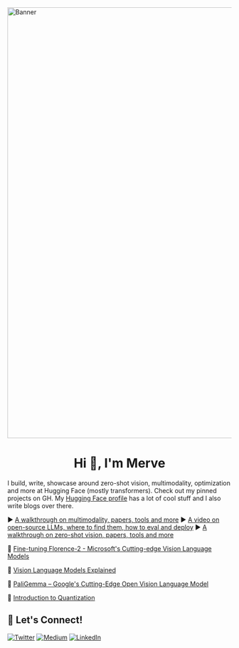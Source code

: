 <img width="966" alt="Banner" src="https://i.pinimg.com/originals/d2/e5/53/d2e553974136d4c684d55744478bbf36.jpg">


<h1 align="center">Hi 👋, I'm Merve</h1>

I build, write, showcase around zero-shot vision, multimodality, optimization and more at Hugging Face (mostly transformers). Check out my pinned projects on GH.
My [Hugging Face profile](https://huggingface.co/merve) has a lot of cool stuff and I also write blogs over there. 

▶️ [A walkthrough on multimodality, papers, tools and more](https://www.youtube.com/watch?v=IoGaGfU1CIg)
▶️ [A video on open-source LLMs, where to find them, how to eval and deploy](https://www.youtube.com/watch?v=e9gNEAlsOvU)
▶️ [A walkthrough on zero-shot vision, papers, tools and more](https://www.youtube.com/watch?v=BnM-S50P_so)

🔖 [Fine-tuning Florence-2 - Microsoft's Cutting-edge Vision Language Models](https://huggingface.co/blog/finetune-florence2)

🔖 [Vision Language Models Explained](https://huggingface.co/blog/vlms)

🔖 [PaliGemma – Google's Cutting-Edge Open Vision Language Model](https://huggingface.co/blog/paligemma)

🔖 [Introduction to Quantization](https://huggingface.co/blog/merve/quantization)


## 🔗 Let's Connect!
<a href="https://twitter.com/mervenoyann" target="_blank"><img alt="Twitter" src="https://img.shields.io/badge/twitter-%231DA1F2.svg?&style=for-the-badge&logo=twitter&logoColor=white" /></a>
<a href="https://medium.com/@merveenoyan" target="_blank"><img alt="Medium" src="https://img.shields.io/badge/medium-%2312100E.svg?&style=for-the-badge&logo=medium&logoColor=white" /></a>
<a href="https://www.linkedin.com/in/merve-noyan-28b1a113a/" target="_blank"><img alt="LinkedIn" src="https://img.shields.io/badge/linkedin-%230077B5.svg?&style=for-the-badge&logo=linkedin&logoColor=white" /></a>

